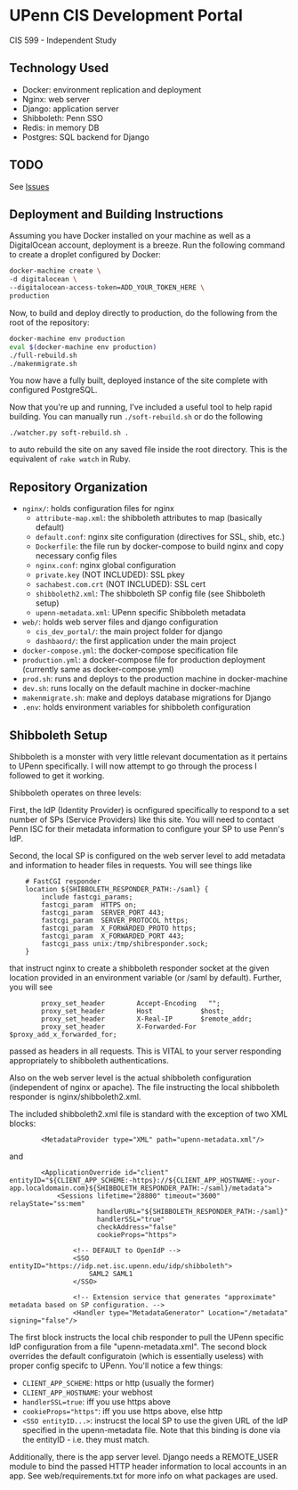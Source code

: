 # UPenn CIS Development Portal
CIS 599 - Independent Study

## Technology Used

* Docker: environment replication and deployment
* Nginx: web server
* Django: application server
* Shibboleth: Penn SSO
* Redis: in memory DB
* Postgres: SQL backend for Django

## TODO

See [Issues](https://github.com/sachabest/cis599/issues)

## Deployment and Building Instructions

Assuming you have Docker installed on your machine as well as a DigitalOcean account, deployment is a breeze. Run the following command to create a droplet configured by Docker:

```bash
docker-machine create \
-d digitalocean \
--digitalocean-access-token=ADD_YOUR_TOKEN_HERE \
production
```

Now, to build and deploy directly to production, do the following from the root of the repository:

```bash
docker-machine env production
eval $(docker-machine env production)
./full-rebuild.sh
./makenmigrate.sh
```

You now have a fully built, deployed instance of the site complete with configured PostgreSQL. 

Now that you're up and running, I've included a useful tool to help rapid building. You can manually run ``` ./soft-rebuild.sh ``` or do the following

``` ./watcher.py soft-rebuild.sh . ```

to auto rebuild the site on any saved file inside the root directory. This is the equivalent of ``` rake watch ``` in Ruby. 

## Repository Organization

* ```nginx/```: holds configuration files for nginx
  * ```attribute-map.xml```: the shibboleth attributes to map (basically default)
  * ```default.conf```: nginx site configuration (directives for SSL, shib, etc.)
  * ```Dockerfile```: the file run by docker-compose to build nginx and copy necessary config files
  * ```nginx.conf```: nginx global configuration
  * ```private.key``` (NOT INCLUDED): SSL pkey
  * ```sachabest.com.crt``` (NOT INCLUDED): SSL cert
  * ```shibboleth2.xml```: The shibboleth SP config file (see Shibboleth setup)
  * ```upenn-metadata.xml```: UPenn specific Shibboleth metadata
* ```web/```: holds web server files and django configuration
  * ```cis_dev_portal/```: the main project folder for django
  * ```dashbaord/```: the first application under the main project
* ```docker-compose.yml```: the docker-compose specification file
* ```production.yml```: a docker-compose file for production deployment (currently same as docker-compose.yml)
* ```prod.sh```: runs and deploys to the production machine in docker-machine
* ```dev.sh```: runs locally on the default machine in docker-machine
* ```makenmigrate.sh```: make and deploys database migrations for Django
* ```.env```: holds environment variables for shibboleth configuration


## Shibboleth Setup

Shibboleth is a monster with very little relevant documentation as it pertains to UPenn specifically. I will now attempt to go through the process I followed to get it working.

Shibboleth operates on three levels: 

First, the IdP (Identity Provider) is ocnfigured specifically to respond to  a set number of SPs (Service Providers) like this site. You will need to contact Penn ISC for their metadata information to configure your SP to use Penn's IdP. 

Second, the local SP is configured on the web server level to add metadata and information to header files in requests. You will see things like

```
    # FastCGI responder
    location ${SHIBBOLETH_RESPONDER_PATH:-/saml} {
        include fastcgi_params;
        fastcgi_param  HTTPS on;
        fastcgi_param  SERVER_PORT 443;
        fastcgi_param  SERVER_PROTOCOL https;
        fastcgi_param  X_FORWARDED_PROTO https;
        fastcgi_param  X_FORWARDED_PORT 443;
        fastcgi_pass unix:/tmp/shibresponder.sock;
    }
```

that instruct nginx to create a shibboleth responder socket at the given location provided in an environment variable (or /saml by default). Further, you will see 

```
        proxy_set_header        Accept-Encoding   "";
        proxy_set_header        Host            $host;
        proxy_set_header        X-Real-IP       $remote_addr;
        proxy_set_header        X-Forwarded-For $proxy_add_x_forwarded_for;
```

passed as headers in all requests. This is VITAL to your server responding appropriately to shibboleth authentications. 

Also on the web server level is the actual shibboleth configuration (independent of nginx or apache). The file instructing the local shibboleth responder is nginx/shibboleth2.xml. 

The included shibboleth2.xml file is standard with the exception of two XML blocks:

```
        <MetadataProvider type="XML" path="upenn-metadata.xml"/>
```

and 

```
        <ApplicationOverride id="client" entityID="${CLIENT_APP_SCHEME:-https}://${CLIENT_APP_HOSTNAME:-your-app.localdomain.com}${SHIBBOLETH_RESPONDER_PATH:-/saml}/metadata">
            <Sessions lifetime="28800" timeout="3600" relayState="ss:mem"
                      handlerURL="${SHIBBOLETH_RESPONDER_PATH:-/saml}"
                      handlerSSL="true"
                      checkAddress="false"
                      cookieProps="https">

                <!-- DEFAULT to OpenIdP -->
                <SSO entityID="https://idp.net.isc.upenn.edu/idp/shibboleth">
                    SAML2 SAML1
                </SSO>

                <!-- Extension service that generates "approximate" metadata based on SP configuration. -->
                <Handler type="MetadataGenerator" Location="/metadata" signing="false"/>
```

The first block instructs the local chib responder to pull the UPenn specific IdP configuration from a file "upenn-metadata.xml". The second block overrides the default configuratoin (which is essentially useless) with proper config specifc to UPenn. You'll notice a few things: 

* ```CLIENT_APP_SCHEME```: https or http (usually the former)
* ```CLIENT_APP_HOSTNAME```: your webhost
* ```handlerSSL=true```: iff you use https above
* ```cookieProps="https"```: iff you use https above, else http
* ```<SSO entityID...>```: instrucst the local SP to use the given URL of the IdP specified in the upenn-metadata file. Note that this binding is done via the entityID - i.e. they must match. 


Additionally, there is the app server level. Django needs a REMOTE_USER module to bind the passed HTTP header information to local accounts in an app. See web/requirements.txt for more info on what packages are used. 


